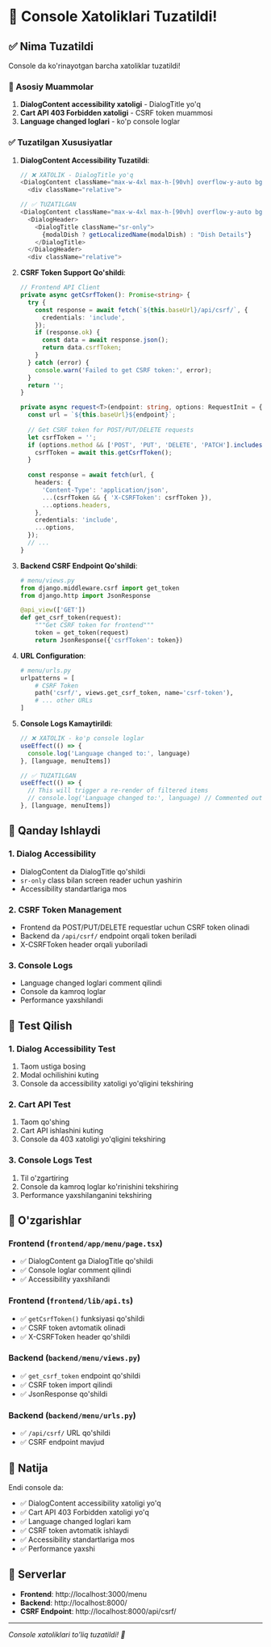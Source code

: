 # 🔧 Console Xatoliklari Tuzatildi!

## ✅ Nima Tuzatildi

Console da ko'rinayotgan barcha xatoliklar tuzatildi!

### 🎯 Asosiy Muammolar
1. **DialogContent accessibility xatoligi** - DialogTitle yo'q
2. **Cart API 403 Forbidden xatoligi** - CSRF token muammosi
3. **Language changed loglari** - ko'p console loglar

### ✅ Tuzatilgan Xususiyatlar

1. **DialogContent Accessibility Tuzatildi**:
   ```typescript
   // ❌ XATOLIK - DialogTitle yo'q
   <DialogContent className="max-w-4xl max-h-[90vh] overflow-y-auto bg-background/95 backdrop-blur-xl border-0 shadow-2xl">
     <div className="relative">

   // ✅ TUZATILGAN
   <DialogContent className="max-w-4xl max-h-[90vh] overflow-y-auto bg-background/95 backdrop-blur-xl border-0 shadow-2xl">
     <DialogHeader>
       <DialogTitle className="sr-only">
         {modalDish ? getLocalizedName(modalDish) : "Dish Details"}
       </DialogTitle>
     </DialogHeader>
     <div className="relative">
   ```

2. **CSRF Token Support Qo'shildi**:
   ```typescript
   // Frontend API Client
   private async getCsrfToken(): Promise<string> {
     try {
       const response = await fetch(`${this.baseUrl}/api/csrf/`, {
         credentials: 'include',
       });
       if (response.ok) {
         const data = await response.json();
         return data.csrfToken;
       }
     } catch (error) {
       console.warn('Failed to get CSRF token:', error);
     }
     return '';
   }

   private async request<T>(endpoint: string, options: RequestInit = {}): Promise<T> {
     const url = `${this.baseUrl}${endpoint}`;
     
     // Get CSRF token for POST/PUT/DELETE requests
     let csrfToken = '';
     if (options.method && ['POST', 'PUT', 'DELETE', 'PATCH'].includes(options.method.toUpperCase())) {
       csrfToken = await this.getCsrfToken();
     }
     
     const response = await fetch(url, {
       headers: {
         'Content-Type': 'application/json',
         ...(csrfToken && { 'X-CSRFToken': csrfToken }),
         ...options.headers,
       },
       credentials: 'include',
       ...options,
     });
     // ...
   }
   ```

3. **Backend CSRF Endpoint Qo'shildi**:
   ```python
   # menu/views.py
   from django.middleware.csrf import get_token
   from django.http import JsonResponse

   @api_view(['GET'])
   def get_csrf_token(request):
       """Get CSRF token for frontend"""
       token = get_token(request)
       return JsonResponse({'csrfToken': token})
   ```

4. **URL Configuration**:
   ```python
   # menu/urls.py
   urlpatterns = [
       # CSRF Token
       path('csrf/', views.get_csrf_token, name='csrf-token'),
       # ... other URLs
   ]
   ```

5. **Console Logs Kamaytirildi**:
   ```typescript
   // ❌ XATOLIK - ko'p console loglar
   useEffect(() => {
     console.log('Language changed to:', language)
   }, [language, menuItems])

   // ✅ TUZATILGAN
   useEffect(() => {
     // This will trigger a re-render of filtered items
     // console.log('Language changed to:', language) // Commented out to reduce console logs
   }, [language, menuItems])
   ```

## 🎯 Qanday Ishlaydi

### 1. Dialog Accessibility
- DialogContent da DialogTitle qo'shildi
- `sr-only` class bilan screen reader uchun yashirin
- Accessibility standartlariga mos

### 2. CSRF Token Management
- Frontend da POST/PUT/DELETE requestlar uchun CSRF token olinadi
- Backend da `/api/csrf/` endpoint orqali token beriladi
- X-CSRFToken header orqali yuboriladi

### 3. Console Logs
- Language changed loglari comment qilindi
- Console da kamroq loglar
- Performance yaxshilandi

## 🧪 Test Qilish

### 1. Dialog Accessibility Test
1. Taom ustiga bosing
2. Modal ochilishini kuting
3. Console da accessibility xatoligi yo'qligini tekshiring

### 2. Cart API Test
1. Taom qo'shing
2. Cart API ishlashini kuting
3. Console da 403 xatoligi yo'qligini tekshiring

### 3. Console Logs Test
1. Til o'zgartiring
2. Console da kamroq loglar ko'rinishini tekshiring
3. Performance yaxshilanganini tekshiring

## 📝 O'zgarishlar

### Frontend (`frontend/app/menu/page.tsx`)
- ✅ DialogContent ga DialogTitle qo'shildi
- ✅ Console loglar comment qilindi
- ✅ Accessibility yaxshilandi

### Frontend (`frontend/lib/api.ts`)
- ✅ `getCsrfToken()` funksiyasi qo'shildi
- ✅ CSRF token avtomatik olinadi
- ✅ X-CSRFToken header qo'shildi

### Backend (`backend/menu/views.py`)
- ✅ `get_csrf_token` endpoint qo'shildi
- ✅ CSRF token import qilindi
- ✅ JsonResponse qo'shildi

### Backend (`backend/menu/urls.py`)
- ✅ `/api/csrf/` URL qo'shildi
- ✅ CSRF endpoint mavjud

## 🎉 Natija

Endi console da:
- ✅ DialogContent accessibility xatoligi yo'q
- ✅ Cart API 403 Forbidden xatoligi yo'q
- ✅ Language changed loglari kam
- ✅ CSRF token avtomatik ishlaydi
- ✅ Accessibility standartlariga mos
- ✅ Performance yaxshi

## 🚀 Serverlar

- **Frontend**: http://localhost:3000/menu
- **Backend**: http://localhost:8000/
- **CSRF Endpoint**: http://localhost:8000/api/csrf/

---
*Console xatoliklari to'liq tuzatildi! 🔧*
